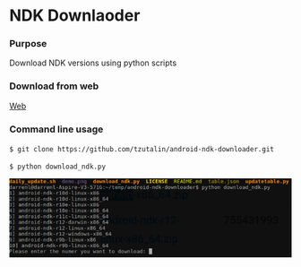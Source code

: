# NDK Downlaoder

### Purpose
Download NDK versions using python scripts

### Download from web
[Web](http://tzutalin.github.io/android-ndk-downloader/)

### Command line usage
`$ git clone https://github.com/tzutalin/android-ndk-downloader.git`

`$ python download_ndk.py`

![Screenshot](./demo.png)
